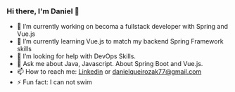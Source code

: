 ### Hi there, I'm Daniel 👋

- 🔭 I’m currently working on becoma a fullstack developer with Spring and Vue.js
- 🌱 I’m currently learning Vue.js to match my backend Spring Framework skills
- 🤔 I’m looking for help with DevOps Skills.
- 💬 Ask me about Java, Javascript. About Spring Boot and Vue.js.
- 📫 How to reach me: [Linkedin](https://www.linkedin.com/in/daniel-queiroz-399551148/) or [danielqueirozak77@gmail.com](mailto:danielqueirozak77@gmail.com)
- ⚡ Fun fact: I can not swim 

